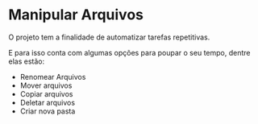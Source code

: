 <h1>Manipular Arquivos</h1>
<p>O projeto tem a finalidade de automatizar tarefas repetitivas.</p>
<p>E para isso conta com algumas opções para poupar o seu tempo, dentre elas estão: </p>
<ul>
  <li>Renomear Arquivos</li>
  <li>Mover arquivos</li>
  <li>Copiar arquivos</li>
  <li>Deletar arquivos</li>
  <li>Criar nova pasta</li>
</ul>
